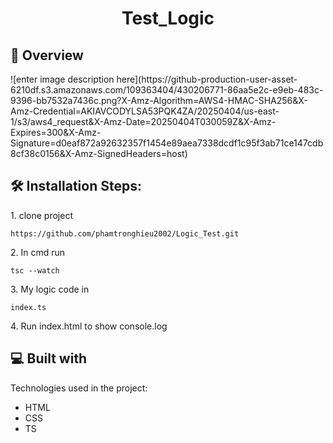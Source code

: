 <h1 align="center" id="title">Test_Logic</h1>

<h2>🚀 Overview </h2>
![enter image description here](https://github-production-user-asset-6210df.s3.amazonaws.com/109363404/430206771-86aa5e2c-e9eb-483c-9396-bb7532a7436c.png?X-Amz-Algorithm=AWS4-HMAC-SHA256&X-Amz-Credential=AKIAVCODYLSA53PQK4ZA/20250404/us-east-1/s3/aws4_request&X-Amz-Date=20250404T030059Z&X-Amz-Expires=300&X-Amz-Signature=d0eaf872a92632357f1454e89aea7338dcdf1c95f3ab71ce147cdb8cf38c0156&X-Amz-SignedHeaders=host)
<h2>🛠️ Installation Steps:</h2>

<p>1. clone project</p>

```
https://github.com/phamtronghieu2002/Logic_Test.git
```

<p>2. In cmd run</p>

```
tsc --watch
```

<p>3. My logic code in</p>

```
index.ts
```

<p>4. Run index.html to show console.log</p>

  
  
<h2>💻 Built with</h2>

Technologies used in the project:

*   HTML
*   CSS
*   TS
